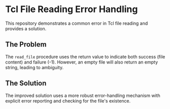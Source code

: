 # Tcl File Reading Error Handling
This repository demonstrates a common error in Tcl file reading and provides a solution.

## The Problem
The `read_file` procedure uses the return value to indicate both success (file content) and failure (-1).  However, an empty file will also return an empty string, leading to ambiguity.

## The Solution
The improved solution uses a more robust error-handling mechanism with explicit error reporting and checking for the file's existence.
